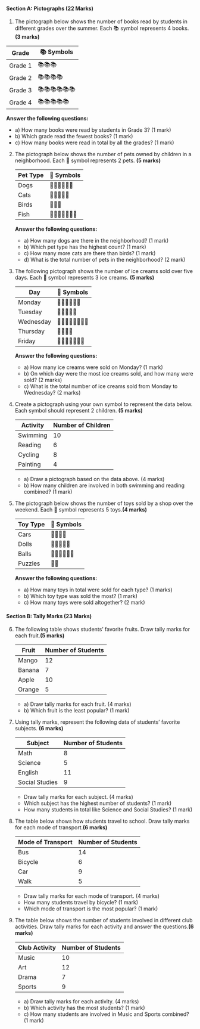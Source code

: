 #### **Section A: Pictographs (22 Marks)**

1.  The pictograph below shows the number of books read by students in different grades over the summer. Each 📚 symbol represents 4 books. **(3 marks)**

   | **Grade** | 📚 Symbols           |
   |-----------|----------------------|
   | Grade 1   | 📚📚📚               |
   | Grade 2   | 📚📚📚📚             |
   | Grade 3   | 📚📚📚📚📚📚      |
   | Grade 4   | 📚📚📚📚📚         |
   
   **Answer the following questions:**
   - a) How many books were read by students in Grade 3? (1 mark)
   - b) Which grade read the fewest books? (1 mark)
   - c) How many books were read in total by all the grades? (1 mark)

2. The pictograph below shows the number of pets owned by children in a neighborhood. Each 🐾 symbol represents 2 pets. **(5 marks)** 

   | **Pet Type** | 🐾 Symbols       |
   |--------------|------------------|
   | Dogs         | 🐾🐾🐾🐾🐾🐾  |
   | Cats         | 🐾🐾🐾🐾🐾      |
   | Birds        | 🐾🐾🐾          |
   | Fish         | 🐾🐾🐾🐾🐾🐾🐾 |
   
   **Answer the following questions:**
   - a) How many dogs are there in the neighborhood? (1 mark)
   - b) Which pet type has the highest count? (1 mark)
   - c) How many more cats are there than birds? (1 mark)
   - d) What is the total number of pets in the neighborhood? (2 mark)

3. The following pictograph shows the number of ice creams sold over five days. Each 🍦 symbol represents 3 ice creams. **(5 marks)** 

   | **Day** | 🍦 Symbols           |
   |---------|----------------------|
   | Monday  | 🍦🍦🍦🍦🍦🍦      |
   | Tuesday | 🍦🍦🍦🍦🍦         |
   | Wednesday | 🍦🍦🍦🍦🍦🍦🍦🍦 |
   | Thursday  | 🍦🍦🍦🍦         |
   | Friday    | 🍦🍦🍦🍦🍦🍦🍦   |
   
   **Answer the following questions:**
   - a) How many ice creams were sold on Monday? (1 mark)
   - b) On which day were the most ice creams sold, and how many were sold? (2 marks)
   - c) What is the total number of ice creams sold from Monday to Wednesday? (2 marks)

4. Create a pictograph using your own symbol to represent the data below. Each symbol should represent 2 children. **(5 marks)** 

   | **Activity**     | **Number of Children** |
   |------------------|------------------------|
   | Swimming         | 10                     |
   | Reading          | 6                      |
   | Cycling          | 8                      |
   | Painting         | 4                      |

   - a) Draw a pictograph based on the data above. (4 marks)
   - b) How many children are involved in both swimming and reading combined? (1 mark)

5. The pictograph below shows the number of toys sold by a shop over the weekend. Each 🧸 symbol represents 5 toys.**(4 marks)** 

   | **Toy Type**  | 🧸 Symbols              |
   |---------------|-------------------------|
   | Cars          | 🧸🧸🧸🧸               |
   | Dolls         | 🧸🧸🧸🧸🧸             |
   | Balls         | 🧸🧸🧸🧸🧸🧸          |
   | Puzzles       | 🧸🧸                   |

   **Answer the following questions:**
   - a) How many toys in total were sold for each type? (1 marks)
   - b) Which toy type was sold the most? (1 mark)
   - c) How many toys were sold altogether? (2 mark)

#### **Section B: Tally Marks (23 Marks)**

6. The following table shows students’ favorite fruits. Draw tally marks for each fruit.**(5 marks)** 

   | **Fruit** | **Number of Students** |
   |-----------|------------------------|
   | Mango     | 12                     |
   | Banana    | 7                      |
   | Apple     | 10                     |
   | Orange    | 5                      |

   - a) Draw tally marks for each fruit. (4 marks)
   - b) Which fruit is the least popular? (1 mark)

7. Using tally marks, represent the following data of students’ favorite subjects. **(6 marks)** 

   | **Subject**   | **Number of Students** |
   |---------------|------------------------|
   | Math          | 8                      |
   | Science       | 5                      |
   | English       | 11                     |
   | Social Studies| 9                      |

   - Draw tally marks for each subject. (4 marks)
   - Which subject has the highest number of students? (1 mark)
   - How many students in total like Science and Social Studies? (1 mark)

8. The table below shows how students travel to school. Draw tally marks for each mode of transport.**(6 marks)** 

   | **Mode of Transport** | **Number of Students** |
   |-----------------------|------------------------|
   | Bus                   | 14                     |
   | Bicycle               | 6                      |
   | Car                   | 9                      |
   | Walk                  | 5                      |

   - Draw tally marks for each mode of transport. (4 marks)
   - How many students travel by bicycle? (1 mark)
   - Which mode of transport is the most popular? (1 mark)

10. The table below shows the number of students involved in different club activities. Draw tally marks for each activity and answer the questions.**(6 marks)** 

    | **Club Activity** | **Number of Students** |
    |-------------------|------------------------|
    | Music             | 10                     |
    | Art               | 12                     |
    | Drama             | 7                      |
    | Sports            | 9                      |

    - a) Draw tally marks for each activity. (4 marks)
    - b) Which activity has the most students? (1 mark)
    - c) How many students are involved in Music and Sports combined? (1 mark)
